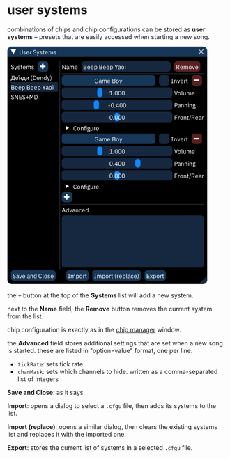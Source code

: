 # user systems

combinations of chips and chip configurations can be stored as **user systems** – presets that are easily accessed when starting a new song.

![user systems window](user-systems.png)

the `+` button at the top of the **Systems** list will add a new system.

next to the **Name** field, the **Remove** button removes the current system from the list.

chip configuration is exactly as in the [chip manager](chip-manager.md) window.

the **Advanced** field stores additional settings that are set when a new song is started. these are listed in "option=value" format, one per line.
- `tickRate`: sets tick rate.
- `chanMask`: sets which channels to hide. written as a comma-separated list of integers

**Save and Close**: as it says.

**Import**: opens a dialog to select a `.cfgu` file, then adds its systems to the list.

**Import (replace)**: opens a similar dialog, then clears the existing systems list and replaces it with the imported one.

**Export**: stores the current list of systems in a selected `.cfgu` file.